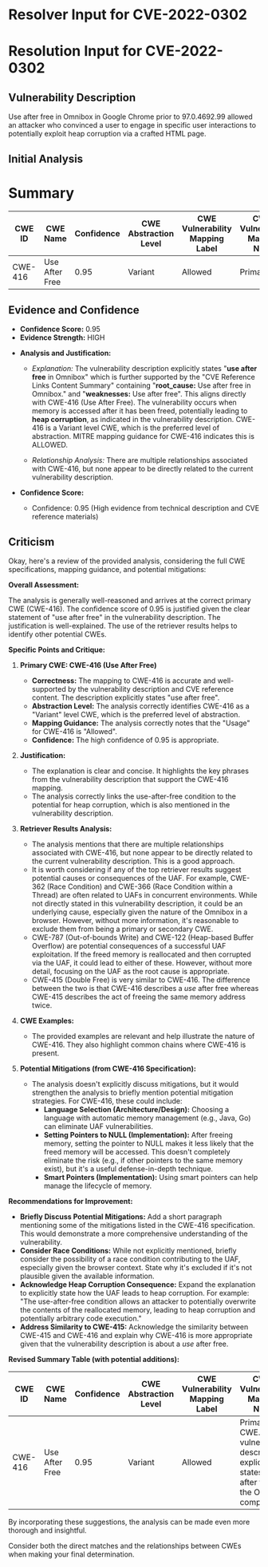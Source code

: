 # Resolver Input for CVE-2022-0302

# Resolution Input for CVE-2022-0302

## Vulnerability Description
Use after free in Omnibox in Google Chrome prior to 97.0.4692.99 allowed an attacker who convinced a user to engage in specific user interactions to potentially exploit heap corruption via a crafted HTML page.

## Initial Analysis
# Summary
| CWE ID | CWE Name | Confidence | CWE Abstraction Level | CWE Vulnerability Mapping Label | CWE-Vulnerability Mapping Notes |
|---|---|---|---|---|---|
| CWE-416 | Use After Free | 0.95 | Variant | Allowed | Primary CWE |

## Evidence and Confidence

*   **Confidence Score:** 0.95
*   **Evidence Strength:** HIGH

- **Analysis and Justification:**  
  - *Explanation:* The vulnerability description explicitly states "**use after free** in Omnibox" which is further supported by the "CVE Reference Links Content Summary" containing "**root_cause:** Use after free in Omnibox." and "**weaknesses:** Use after free". This aligns directly with CWE-416 (Use After Free). The vulnerability occurs when memory is accessed after it has been freed, potentially leading to **heap corruption**, as indicated in the vulnerability description. CWE-416 is a Variant level CWE, which is the preferred level of abstraction. MITRE mapping guidance for CWE-416 indicates this is ALLOWED.

  - *Relationship Analysis:* There are multiple relationships associated with CWE-416, but none appear to be directly related to the current vulnerability description.

- **Confidence Score:**  
  - Confidence: 0.95 (High evidence from technical description and CVE reference materials)

## Criticism
Okay, here's a review of the provided analysis, considering the full CWE specifications, mapping guidance, and potential mitigations:

**Overall Assessment:**

The analysis is generally well-reasoned and arrives at the correct primary CWE (CWE-416). The confidence score of 0.95 is justified given the clear statement of "use after free" in the vulnerability description. The justification is well-explained. The use of the retriever results helps to identify other potential CWEs.

**Specific Points and Critique:**

1.  **Primary CWE: CWE-416 (Use After Free)**
    *   **Correctness:** The mapping to CWE-416 is accurate and well-supported by the vulnerability description and CVE reference content.  The description explicitly states "use after free".
    *   **Abstraction Level:** The analysis correctly identifies CWE-416 as a "Variant" level CWE, which is the preferred level of abstraction.
    *   **Mapping Guidance:** The analysis correctly notes that the "Usage" for CWE-416 is "Allowed".
    *   **Confidence:** The high confidence of 0.95 is appropriate.

2.  **Justification:**
    *   The explanation is clear and concise. It highlights the key phrases from the vulnerability description that support the CWE-416 mapping.
    *   The analysis correctly links the use-after-free condition to the potential for heap corruption, which is also mentioned in the vulnerability description.

3.  **Retriever Results Analysis:**
    *   The analysis mentions that there are multiple relationships associated with CWE-416, but none appear to be directly related to the current vulnerability description. This is a good approach.
    *   It is worth considering if any of the top retriever results suggest potential causes or consequences of the UAF. For example, CWE-362 (Race Condition) and CWE-366 (Race Condition within a Thread) are often related to UAFs in concurrent environments. While not directly stated in this vulnerability description, it could be an underlying cause, especially given the nature of the Omnibox in a browser. However, without more information, it's reasonable to exclude them from being a primary or secondary CWE.
    *   CWE-787 (Out-of-bounds Write) and CWE-122 (Heap-based Buffer Overflow) are potential consequences of a successful UAF exploitation. If the freed memory is reallocated and then corrupted via the UAF, it could lead to either of these. However, without more detail, focusing on the UAF as the root cause is appropriate.
    *  CWE-415 (Double Free) is very similar to CWE-416. The difference between the two is that CWE-416 describes a *use* after free whereas CWE-415 describes the act of freeing the same memory address twice.

4.  **CWE Examples:**
    *   The provided examples are relevant and help illustrate the nature of CWE-416. They also highlight common chains where CWE-416 is present.

5.  **Potential Mitigations (from CWE-416 Specification):**
    *   The analysis doesn't explicitly discuss mitigations, but it would strengthen the analysis to briefly mention potential mitigation strategies. For CWE-416, these could include:
        *   **Language Selection (Architecture/Design):**  Choosing a language with automatic memory management (e.g., Java, Go) can eliminate UAF vulnerabilities.
        *   **Setting Pointers to NULL (Implementation):**  After freeing memory, setting the pointer to NULL makes it less likely that the freed memory will be accessed. This doesn't completely eliminate the risk (e.g., if other pointers to the same memory exist), but it's a useful defense-in-depth technique.
        *   **Smart Pointers (Implementation):** Using smart pointers can help manage the lifecycle of memory.

**Recommendations for Improvement:**

*   **Briefly Discuss Potential Mitigations:** Add a short paragraph mentioning some of the mitigations listed in the CWE-416 specification. This would demonstrate a more comprehensive understanding of the vulnerability.
*   **Consider Race Conditions:** While not explicitly mentioned, briefly consider the possibility of a race condition contributing to the UAF, especially given the browser context.  State why it's excluded if it's not plausible given the available information.
*   **Acknowledge Heap Corruption Consequence:** Expand the explanation to explicitly state how the UAF leads to heap corruption. For example: "The use-after-free condition allows an attacker to potentially overwrite the contents of the reallocated memory, leading to heap corruption and potentially arbitrary code execution."
*   **Address Similarity to CWE-415:** Acknowledge the similarity between CWE-415 and CWE-416 and explain why CWE-416 is more appropriate given that the vulnerability description is about a *use* after free.

**Revised Summary Table (with potential additions):**

| CWE ID | CWE Name | Confidence | CWE Abstraction Level | CWE Vulnerability Mapping Label | CWE-Vulnerability Mapping Notes |
|---|---|---|---|---|---|
| CWE-416 | Use After Free | 0.95 | Variant | Allowed | Primary CWE. The vulnerability description explicitly states "use after free" in the Omnibox component. |

By incorporating these suggestions, the analysis can be made even more thorough and insightful.

Consider both the direct matches and the relationships between CWEs
when making your final determination.
        